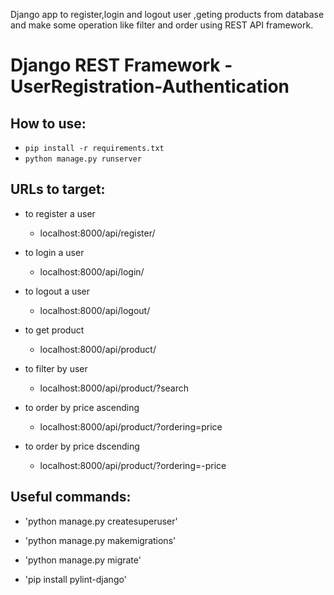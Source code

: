 

Django app to register,login and logout user  ,geting products from database and make some operation like filter and order using REST API framework.

# Django REST Framework - UserRegistration-Authentication

## How to use:
  - `pip install -r requirements.txt`
  - `python manage.py runserver`
  
## URLs to target:
  - to register a user
    - localhost:8000/api/register/

  - to login a user
    - localhost:8000/api/login/

  - to logout a user
    - localhost:8000/api/logout/

  - to get product
    - localhost:8000/api/product/

  - to filter by user
    - localhost:8000/api/product/?search

  - to order by price ascending
    - localhost:8000/api/product/?ordering=price

  - to order by price dscending
    - localhost:8000/api/product/?ordering=-price




## Useful commands:
  - 'python manage.py createsuperuser'
  - 'python manage.py makemigrations'
  - 'python manage.py migrate'

  - 'pip install pylint-django'
